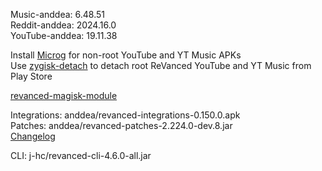 Music-anddea: 6.48.51  
Reddit-anddea: 2024.16.0  
YouTube-anddea: 19.11.38  

Install [Microg](https://github.com/ReVanced/GmsCore/releases) for non-root YouTube and YT Music APKs  
Use [zygisk-detach](https://github.com/j-hc/zygisk-detach) to detach root ReVanced YouTube and YT Music from Play Store  

[revanced-magisk-module](https://github.com/j-hc/revanced-magisk-module)
  
Integrations: anddea/revanced-integrations-0.150.0.apk  
Patches: anddea/revanced-patches-2.224.0-dev.8.jar  
[Changelog](https://github.com/anddea/revanced-patches/releases/tag/v2.224.0-dev.8)

CLI: j-hc/revanced-cli-4.6.0-all.jar    
